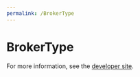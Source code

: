 ```yaml
---
permalink: /BrokerType
---
```


# BrokerType


For more information, see the [developer site](https://developer.openactive.io/data-model/types/brokertype).
